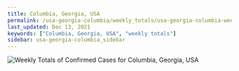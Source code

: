 ```yaml
---
title: Columbia, Georgia, USA
permalink: /usa-georgia-columbia/weekly_totals/usa-georgia-columbia-weekly_totals.html
last_updated: Dec 13, 2021
keywords: ["Columbia, Georgia, USA", "weekly totals"]
sidebar: usa-georgia-columbia_sidebar
---
```


![Weekly Totals of Confirmed Cases for Columbia, Georgia, USA](/covid_tracker/images/graphs/usa-georgia-columbia-weekly_totals_graph.png)
